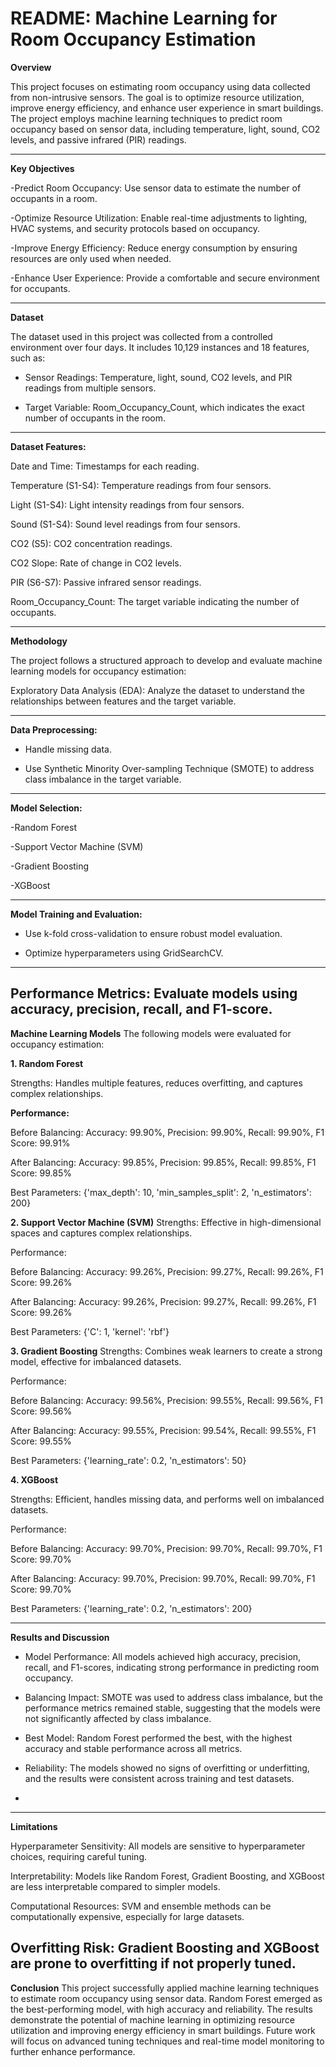 # README: Machine Learning for Room Occupancy Estimation

**Overview**

This project focuses on estimating room occupancy using data collected from non-intrusive sensors. The goal is to optimize resource utilization, improve energy efficiency, and enhance user experience in smart buildings. The project employs machine learning techniques to predict room occupancy based on sensor data, including temperature, light, sound, CO2 levels, and passive infrared (PIR) readings.

------
**Key Objectives**

-Predict Room Occupancy: Use sensor data to estimate the number of occupants in a room.

-Optimize Resource Utilization: Enable real-time adjustments to lighting, HVAC systems, and security protocols based on occupancy.

-Improve Energy Efficiency: Reduce energy consumption by ensuring resources are only used when needed.

-Enhance User Experience: Provide a comfortable and secure environment for occupants.

--------
**Dataset**

The dataset used in this project was collected from a controlled environment over four days. It includes 10,129 instances and 18 features, such as:

- Sensor Readings: Temperature, light, sound, CO2 levels, and PIR readings from multiple sensors.

- Target Variable: Room_Occupancy_Count, which indicates the exact number of occupants in the room.
-----------
**Dataset Features:**

Date and Time: Timestamps for each reading.

Temperature (S1-S4): Temperature readings from four sensors.

Light (S1-S4): Light intensity readings from four sensors.

Sound (S1-S4): Sound level readings from four sensors.

CO2 (S5): CO2 concentration readings.

CO2 Slope: Rate of change in CO2 levels.

PIR (S6-S7): Passive infrared sensor readings.

Room_Occupancy_Count: The target variable indicating the number of occupants.

----------------
**Methodology**

The project follows a structured approach to develop and evaluate machine learning models for occupancy estimation:

Exploratory Data Analysis (EDA): Analyze the dataset to understand the relationships between features and the target variable.

----------------------
**Data Preprocessing:**

- Handle missing data.

- Use Synthetic Minority Over-sampling Technique (SMOTE) to address class imbalance in the target variable.
  
------------------
**Model Selection:**

-Random Forest

-Support Vector Machine (SVM)

-Gradient Boosting

-XGBoost

--------------------
**Model Training and Evaluation:**

- Use k-fold cross-validation to ensure robust model evaluation.

- Optimize hyperparameters using GridSearchCV.
---------------------
**Performance Metrics:** Evaluate models using accuracy, precision, recall, and F1-score.
----------------------
**Machine Learning Models**
The following models were evaluated for occupancy estimation:

**1. Random Forest**

Strengths: Handles multiple features, reduces overfitting, and captures complex relationships.

**Performance:**

Before Balancing: Accuracy: 99.90%, Precision: 99.90%, Recall: 99.90%, F1 Score: 99.91%

After Balancing: Accuracy: 99.85%, Precision: 99.85%, Recall: 99.85%, F1 Score: 99.85%

Best Parameters: {'max_depth': 10, 'min_samples_split': 2, 'n_estimators': 200}

**2. Support Vector Machine (SVM)**
Strengths: Effective in high-dimensional spaces and captures complex relationships.

Performance:

Before Balancing: Accuracy: 99.26%, Precision: 99.27%, Recall: 99.26%, F1 Score: 99.26%

After Balancing: Accuracy: 99.26%, Precision: 99.27%, Recall: 99.26%, F1 Score: 99.26%

Best Parameters: {'C': 1, 'kernel': 'rbf'}

**3. Gradient Boosting**
Strengths: Combines weak learners to create a strong model, effective for imbalanced datasets.

Performance:

Before Balancing: Accuracy: 99.56%, Precision: 99.55%, Recall: 99.56%, F1 Score: 99.56%

After Balancing: Accuracy: 99.55%, Precision: 99.54%, Recall: 99.55%, F1 Score: 99.55%

Best Parameters: {'learning_rate': 0.2, 'n_estimators': 50}

**4. XGBoost**

Strengths: Efficient, handles missing data, and performs well on imbalanced datasets.

Performance:

Before Balancing: Accuracy: 99.70%, Precision: 99.70%, Recall: 99.70%, F1 Score: 99.70%

After Balancing: Accuracy: 99.70%, Precision: 99.70%, Recall: 99.70%, F1 Score: 99.70%

Best Parameters: {'learning_rate': 0.2, 'n_estimators': 200}

-------------------------------------------
**Results and Discussion**
- Model Performance: All models achieved high accuracy, precision, recall, and F1-scores, indicating strong performance in predicting room occupancy.

- Balancing Impact: SMOTE was used to address class imbalance, but the performance metrics remained stable, suggesting that the models were not significantly affected by class imbalance.

- Best Model: Random Forest performed the best, with the highest accuracy and stable performance across all metrics.
 
- Reliability: The models showed no signs of overfitting or underfitting, and the results were consistent across training and test datasets.
- 
---------------------------------------------
**Limitations**

Hyperparameter Sensitivity: All models are sensitive to hyperparameter choices, requiring careful tuning.

Interpretability: Models like Random Forest, Gradient Boosting, and XGBoost are less interpretable compared to simpler models.

Computational Resources: SVM and ensemble methods can be computationally expensive, especially for large datasets.

Overfitting Risk: Gradient Boosting and XGBoost are prone to overfitting if not properly tuned.
--------------
**Conclusion**
This project successfully applied machine learning techniques to estimate room occupancy using sensor data. Random Forest emerged as the best-performing model, with high accuracy and reliability. The results demonstrate the potential of machine learning in optimizing resource utilization and improving energy efficiency in smart buildings. Future work will focus on advanced tuning techniques and real-time model monitoring to further enhance performance.

